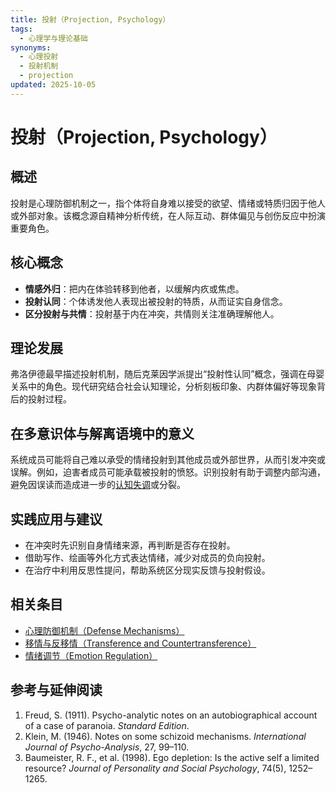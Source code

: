 ```yaml
---
title: 投射（Projection, Psychology）
tags:
  - 心理学与理论基础
synonyms:
  - 心理投射
  - 投射机制
  - projection
updated: 2025-10-05
---
```


# 投射（Projection, Psychology）

## 概述

投射是心理防御机制之一，指个体将自身难以接受的欲望、情绪或特质归因于他人或外部对象。该概念源自精神分析传统，在人际互动、群体偏见与创伤反应中扮演重要角色。

## 核心概念

- **情感外归**：把内在体验转移到他者，以缓解内疚或焦虑。
- **投射认同**：个体诱发他人表现出被投射的特质，从而证实自身信念。
- **区分投射与共情**：投射基于内在冲突，共情则关注准确理解他人。

## 理论发展

弗洛伊德最早描述投射机制，随后克莱因学派提出“投射性认同”概念，强调在母婴关系中的角色。现代研究结合社会认知理论，分析刻板印象、内群体偏好等现象背后的投射过程。

## 在多意识体与解离语境中的意义

系统成员可能将自己难以承受的情绪投射到其他成员或外部世界，从而引发冲突或误解。例如，迫害者成员可能承载被投射的愤怒。识别投射有助于调整内部沟通，避免因误读而造成进一步的[认知失调](entries/Cognitive-Dissonance.md)或分裂。

## 实践应用与建议

- 在冲突时先识别自身情绪来源，再判断是否存在投射。
- 借助写作、绘画等外化方式表达情绪，减少对成员的负向投射。
- 在治疗中利用反思性提问，帮助系统区分现实反馈与投射假设。

## 相关条目

- [心理防御机制（Defense Mechanisms）](entries/Defense-Mechanisms.md)
- [移情与反移情（Transference and Countertransference）](entries/Transference-Countertransference.md)
- [情绪调节（Emotion Regulation）](entries/Emotion-Regulation.md)

## 参考与延伸阅读

1. Freud, S. (1911). Psycho-analytic notes on an autobiographical account of a case of paranoia. *Standard Edition*.
2. Klein, M. (1946). Notes on some schizoid mechanisms. *International Journal of Psycho-Analysis*, 27, 99–110.
3. Baumeister, R. F., et al. (1998). Ego depletion: Is the active self a limited resource? *Journal of Personality and Social Psychology*, 74(5), 1252–1265.
